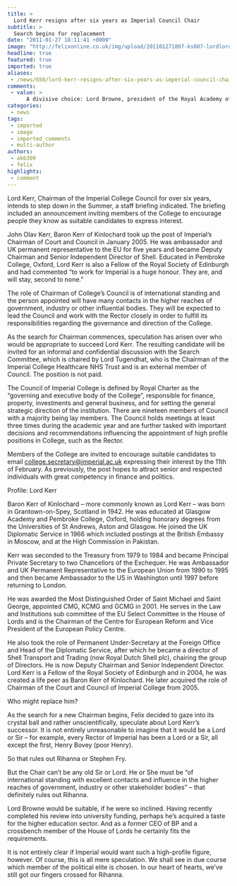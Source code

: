 ```yaml
---
title: >
  Lord Kerr resigns after six years as Imperial Council Chair
subtitle: >
  Search begins for replacement
date: "2011-01-27 18:11:41 +0000"
image: "http://felixonline.co.uk/img/upload/201101271807-ks607-lordlord.jpg"
headline: true
featured: true
imported: true
aliases:
 - /news/650/lord-kerr-resigns-after-six-years-as-imperial-council-chair-
comments:
 - value: >
      A divisive choice: Lord Browne, president of the Royal Academy of Engineering, recently broke with convention by criticising maths and physics as having too much government funding compared with engineering. ,Your awsner was just what I needed. Its made my day!,utIgZy <a href="http://fnazitfcxnaa.com/">fnazitfcxnaa</a>, <a href="http://www.ultraprix.net/">pravachol buy tramadol</a> 499488 <a href="http://www.onlinemedico.com/">cymbalta</a> 87458 <a href="http://www.equimedics.net/">synthroid</a> 681 , <a href="http://www.insuroffers.net/">cheap car insurance</a> 732656 <a href="http://www.cheaplifeinsurance-site.com/">cheap life insurance</a> %-[[
categories:
 - news
tags:
 - imported
 - image
 - imported_comments
 - multi-author
authors:
 - ak6309
 - felix
highlights:
 - comment
---
```


Lord Kerr, Chairman of the Imperial College Council for over six years, intends to step down in the Summer, a staff briefing indicated. The briefing included an announcement inviting members of the College to encourage people they know as suitable candidates to express interest.

John Olav Kerr, Baron Kerr of Kinlochard took up the post of Imperial’s Chairman of Court and Council in January 2005. He was ambassador and UK permanent representative to the EU for five years and became Deputy Chairman and Senior Independent Director of Shell. Educated in Pembroke College, Oxford, Lord Kerr is also a Fellow of the Royal Society of Edinburgh and had commented “to work for Imperial is a huge honour. They are, and will stay, second to none.”

The role of Chairman of College’s Council is of international standing and the person appointed will have many contacts in the higher reaches of government, industry or other influential bodies. They will be expected to lead the Council and work with the Rector closely in order to fulfill its responsibilities regarding the governance and direction of the College.

As the search for Chairman commences, speculation has arisen over who would be appropriate to succeed Lord Kerr. The resulting candidate will be invited for an informal and confidential discussion with the Search Committee, which is chaired by Lord Tugendhat, who is the Chairman of the Imperial College Healthcare NHS Trust and is an external member of Council. The position is not paid.

The Council of Imperial College is defined by Royal Charter as the “governing and executive body of the College”, responsible for finance, property, investments and general business, and for setting the general strategic direction of the institution. There are nineteen members of Council with a majority being lay members. The Council holds meetings at least three times during the academic year and are further tasked with important decisions and recommendations influencing the appointment of high profile positions in College, such as the Rector.

Members of the College are invited to encourage suitable candidates to email college.secretary@imperial.ac.uk expressing their interest by the 11th of February. As previously, the post hopes to attract senior and respected individuals with great competency in finance and politics.

Profile: Lord Kerr

Baron Kerr of Kinlochard – more commonly known as Lord Kerr – was born in Grantown-on-Spey, Scotland in 1942. He was educated at Glasgow Academy and Pembroke College, Oxford, holding honorary degrees from the Universities of St Andrews, Aston and Glasgow. He joined the UK Diplomatic Service in 1966 which included postings at the British Embassy in Moscow, and at the High Commission in Pakistan.

Kerr was seconded to the Treasury from 1979 to 1984 and became Principal Private Secretary to two Chancellors of the Exchequer. He was Ambassador and UK Permanent Representative to the European Union from 1990 to 1995 and then became Ambassador to the US in Washington until 1997 before returning to London.

He was awarded the Most Distinguished Order of Saint Michael and Saint George, appointed CMG, KCMG and GCMG in 2001. He serves in the Law and Institutions sub committee of the EU Select Committee in the House of Lords and is the Chairman of the Centre for European Reform and Vice President of the European Policy Centre.

He also took the role of Permanent Under-Secretary at the Foreign Office and Head of the Diplomatic Service, after which he became a director of Shell Transport and Trading (now Royal Dutch Shell plc), chairing the group of Directors. He is now Deputy Chairman and Senior Independent Director. Lord Kerr is a Fellow of the Royal Society of Edinburgh and in 2004, he was created a life peer as Baron Kerr of Kinlochard. He later acquired the role of Chairman of the Court and Council of Imperial College from 2005.

Who might replace him?

As the search for a new Chairman begins, Felix decided to gaze into its crystal ball and rather unscientifically, speculate about Lord Kerr’s successor. It is not entirely unreasonable to imagine that it would be a Lord or Sir – for example, every Rector of Imperial has been a Lord or a Sir, all except the first, Henry Bovey (poor Henry).

So that rules out Rihanna or Stephen Fry.

But the Chair can’t be any old Sir or Lord. He or She must be “of international standing with excellent contacts and influence in the higher reaches of government, industry or other stakeholder bodies” – that definitely rules out Rihanna.

Lord Browne would be suitable, if he were so inclined. Having recently completed his review into university funding, perhaps he’s acquired a taste for the higher education sector. And as a former CEO of BP and a crossbench member of the House of Lords he certainly fits the requirements.

It is not entirely clear if Imperial would want such a high-profile figure, however. Of course, this is all mere speculation. We shall see in due course which member of the political elite is chosen. In our heart of hearts, we’ve still got our fingers crossed for Rihanna.
